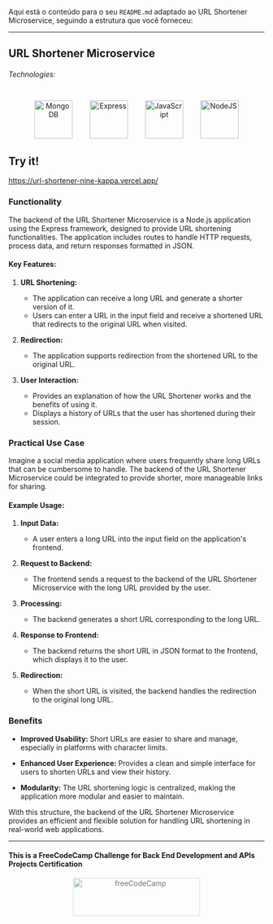 Aqui está o conteúdo para o seu `README.md` adaptado ao URL Shortener Microservice, seguindo a estrutura que você forneceu:

---

## URL Shortener Microservice

###### Technologies:
<p align="center">
   <img src="https://raw.githubusercontent.com/danielcranney/readme-generator/main/public/icons/skills/mongodb-colored.svg" width="75" height="75" alt="MongoDB" style="margin: 10px 15px 0 15px;" />
  <img src="https://raw.githubusercontent.com/danielcranney/readme-generator/main/public/icons/skills/express-colored.svg" width="75" height="75" alt="Express" style="margin: 10px 15px 0 15px;" />
  <img src="https://raw.githubusercontent.com/danielcranney/readme-generator/main/public/icons/skills/javascript-colored.svg" width="75" height="75" alt="JavaScript" style="margin: 10px 15px 0 15px;" />
  <img src="https://raw.githubusercontent.com/danielcranney/readme-generator/main/public/icons/skills/nodejs-colored.svg" width="75" height="75" alt="NodeJS" style="margin: 10px 15px 0 15px;" />
</p>

## Try it!
https://url-shortener-nine-kappa.vercel.app/

### Functionality

The backend of the URL Shortener Microservice is a Node.js application using the Express framework, designed to provide URL shortening functionalities. The application includes routes to handle HTTP requests, process data, and return responses formatted in JSON.

#### Key Features:
1. **URL Shortening:**
   - The application can receive a long URL and generate a shorter version of it.
   - Users can enter a URL in the input field and receive a shortened URL that redirects to the original URL when visited.

2. **Redirection:**
   - The application supports redirection from the shortened URL to the original URL.

3. **User Interaction:**
   - Provides an explanation of how the URL Shortener works and the benefits of using it.
   - Displays a history of URLs that the user has shortened during their session.

### Practical Use Case

Imagine a social media application where users frequently share long URLs that can be cumbersome to handle. The backend of the URL Shortener Microservice could be integrated to provide shorter, more manageable links for sharing.

#### Example Usage:

1. **Input Data:**
   - A user enters a long URL into the input field on the application's frontend.

2. **Request to Backend:**
   - The frontend sends a request to the backend of the URL Shortener Microservice with the long URL provided by the user.

3. **Processing:**
   - The backend generates a short URL corresponding to the long URL.

4. **Response to Frontend:**
   - The backend returns the short URL in JSON format to the frontend, which displays it to the user.

5. **Redirection:**
   - When the short URL is visited, the backend handles the redirection to the original long URL.

### Benefits

- **Improved Usability:** Short URLs are easier to share and manage, especially in platforms with character limits.
  
- **Enhanced User Experience:** Provides a clean and simple interface for users to shorten URLs and view their history.

- **Modularity:** The URL shortening logic is centralized, making the application more modular and easier to maintain.

With this structure, the backend of the URL Shortener Microservice provides an efficient and flexible solution for handling URL shortening in real-world web applications.

---
#### This is a FreeCodeCamp Challenge for Back End Development and APIs Projects Certification
<p align="center">
<img src="https://cdn.freecodecamp.org/platform/universal/fcc_primary.svg" width="250" height="75" alt="freeCodeCamp" style="margin: 0 15px; opacity: 0.6" />
 </p>

